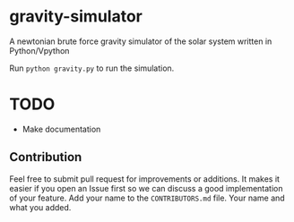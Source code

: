 # gravity-simulator
A newtonian brute force gravity simulator of the solar system written in Python/Vpython 

Run ``python gravity.py`` to run the simulation.

# TODO
- Make documentation

## Contribution
Feel free to submit pull request for improvements or additions. It makes it easier if you open an Issue first so we can discuss a good implementation of your feature.
Add your name to the ``CONTRIBUTORS.md`` file. Your name and what you added. 
